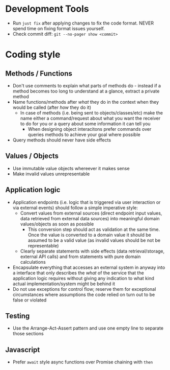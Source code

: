 # Development Tools
- Run `just fix` after applying changes to fix the code format. NEVER spend time on fixing format issues yourself.
- Check commit diff: `git --no-pager show <commit>`

# Coding style
## Methods / Functions
- Don't use comments to explain what parts of methods do - instead if a method becomes too long to understand at a glance, extract a private method
- Name functions/methods after *what* they do in the context when they would be called (after *how* they do it)
  - In case of methods (i.e. being sent to objects/classes/etc) make the name either a command/request about what you want the receiver to do for you or a query about some information it can tell you
    - When designing object interacitons prefer commands over queries methods to achieve your goal where possible
- Query methods should never have side effects

## Values / Objects
- Use immutable value objects whereever it makes sense
- Make invalid values unrepresentable

## Application logic
- Application endpoints (i.e. logic that is triggered via user interaction or via external events) should follow a simple imperative style:
  - Convert values from external sources (direct endpoint input values, data retrieved from external data sources) into meaningful domain values/objects as soon as possible
    - This conversion step should act as validation at the same time. Once the value is converted to a domain value it should be assumed to be a valid value (as invalid values should be not be representable)
  - Clearly separate statements with side effects (data retrieval/storage, external API calls) and from statements with pure domain calculations
- Encapsulate everything that accesses an external system in anyway into a interface that only describes the *what* of the service that the application logic requires without giving any indication to what kind actual implementation/system might be behind it
- Do not use exceptions for control flow; reserve them for exceptional circumstances where assumptions the code relied on turn out to be false or violated

## Testing
- Use the Arrange-Act-Assert pattern and use one empty line to separate those sections

## Javascript
- Prefer `await` style async functions over Promise chaining with `then`